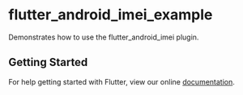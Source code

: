 # flutter_android_imei_example

Demonstrates how to use the flutter_android_imei plugin.

## Getting Started

For help getting started with Flutter, view our online
[documentation](https://flutter.io/).
